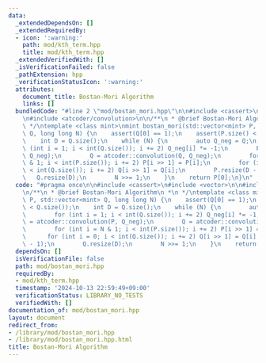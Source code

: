 ```yaml
---
data:
  _extendedDependsOn: []
  _extendedRequiredBy:
  - icon: ':warning:'
    path: mod/kth_term.hpp
    title: mod/kth_term.hpp
  _extendedVerifiedWith: []
  _isVerificationFailed: false
  _pathExtension: hpp
  _verificationStatusIcon: ':warning:'
  attributes:
    document_title: Bostan-Mori Algorithm
    links: []
  bundledCode: "#line 2 \"mod/bostan_mori.hpp\"\n\n#include <cassert>\n#include <vector>\n\
    \n#include <atcoder/convolution>\n\n/**\n * @brief Bostan-Mori Algorithm\n *\n\
    \ */\ntemplate <class mint>\nmint bostan_mori(std::vector<mint> P, std::vector<mint>\
    \ Q, long long N) {\n    assert(Q[0] == 1);\n    assert(P.size() < Q.size());\n\
    \    int D = Q.size();\n    while (N) {\n        auto Q_neg = Q;\n        for\
    \ (int i = 1; i < int(Q.size()); i += 2) Q_neg[i] *= -1;\n        P = atcoder::convolution(P,\
    \ Q_neg);\n        Q = atcoder::convolution(Q, Q_neg);\n        for (int i = N\
    \ & 1; i < int(P.size()); i += 2) P[i >> 1] = P[i];\n        for (int i = 0; i\
    \ < int(Q.size()); i += 2) Q[i >> 1] = Q[i];\n        P.resize(D - 1);\n     \
    \   Q.resize(D);\n        N >>= 1;\n    }\n    return P[0];\n}\n"
  code: "#pragma once\n\n#include <cassert>\n#include <vector>\n\n#include <atcoder/convolution>\n\
    \n/**\n * @brief Bostan-Mori Algorithm\n *\n */\ntemplate <class mint>\nmint bostan_mori(std::vector<mint>\
    \ P, std::vector<mint> Q, long long N) {\n    assert(Q[0] == 1);\n    assert(P.size()\
    \ < Q.size());\n    int D = Q.size();\n    while (N) {\n        auto Q_neg = Q;\n\
    \        for (int i = 1; i < int(Q.size()); i += 2) Q_neg[i] *= -1;\n        P\
    \ = atcoder::convolution(P, Q_neg);\n        Q = atcoder::convolution(Q, Q_neg);\n\
    \        for (int i = N & 1; i < int(P.size()); i += 2) P[i >> 1] = P[i];\n  \
    \      for (int i = 0; i < int(Q.size()); i += 2) Q[i >> 1] = Q[i];\n        P.resize(D\
    \ - 1);\n        Q.resize(D);\n        N >>= 1;\n    }\n    return P[0];\n}\n"
  dependsOn: []
  isVerificationFile: false
  path: mod/bostan_mori.hpp
  requiredBy:
  - mod/kth_term.hpp
  timestamp: '2024-10-13 22:59:49+09:00'
  verificationStatus: LIBRARY_NO_TESTS
  verifiedWith: []
documentation_of: mod/bostan_mori.hpp
layout: document
redirect_from:
- /library/mod/bostan_mori.hpp
- /library/mod/bostan_mori.hpp.html
title: Bostan-Mori Algorithm
---
```

